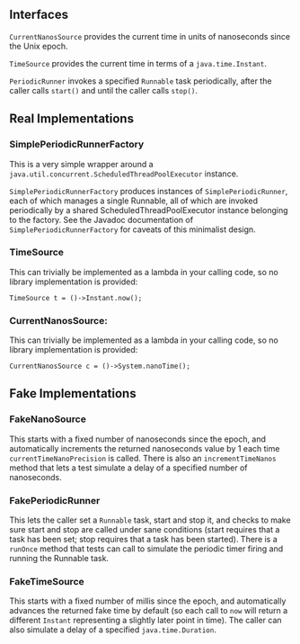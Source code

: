 ## Interfaces

`CurrentNanosSource` provides the current time in units of nanoseconds since the Unix epoch.

`TimeSource` provides the current time in terms of a `java.time.Instant`.

`PeriodicRunner` invokes a specified `Runnable` task periodically, after the caller calls `start()` and until the caller calls `stop()`.


## Real Implementations

### SimplePeriodicRunnerFactory
This is a very simple wrapper around a `java.util.concurrent.ScheduledThreadPoolExecutor` instance. 

`SimplePeriodicRunnerFactory` produces instances of `SimplePeriodicRunner`, each of which manages a single Runnable, all of which are invoked periodically by a shared ScheduledThreadPoolExecutor instance belonging to the factory. See the Javadoc documentation of `SimplePeriodicRunnerFactory` for caveats of this minimalist design.

### TimeSource

This can trivially be implemented as a lambda in your calling code, so no library implementation is provided:

```
TimeSource t = ()->Instant.now();
```

### CurrentNanosSource:

This can trivially be implemented as a lambda in your calling code, so no library implementation is provided:

```
CurrentNanosSource c = ()->System.nanoTime();

```

## Fake Implementations

### FakeNanoSource

This starts with a fixed number of nanoseconds since the epoch, and automatically increments the returned nanoseconds value by 1 each time `currentTimeNanoPrecision` is called. There is also an `incrementTimeNanos` method that lets a test simulate a delay of a specified number of nanoseconds.

### FakePeriodicRunner

This lets the caller set a `Runnable` task, start and stop it, and checks to make sure start and stop are called under sane conditions (start requires that a task has been set; stop requires that a task has been started). There is a `runOnce` method that tests can call to simulate the periodic timer firing and running the Runnable task.

### FakeTimeSource

This starts with a fixed number of millis since the epoch, and automatically advances the returned fake time by default (so each call to `now` will return a different `Instant` representing a slightly later point in time). The caller can also simulate a delay of a specified `java.time.Duration`.
